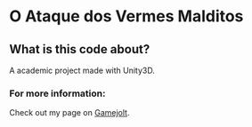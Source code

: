 # O Ataque dos Vermes Malditos

## What is this code about?
A academic project made with Unity3D.

### For more information:
Check out my page on [Gamejolt](https://gamejolt.com/games/o-ataque-dos-vermes-malditos-portuguese-only/222522).
